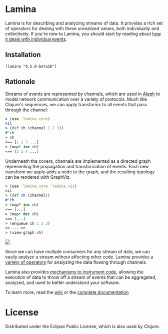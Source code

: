# Lamina

Lamina is for describing and analyzing streams of data.  It provides a rich set of operators for dealing with these unrealized values, both individually and collectively.  If you're new to Lamina, you should start by reading about [how it deals with individual events](https://github.com/ztellman/lamina/wiki/Introduction).

## Installation

    [lamina "0.5.0-beta16"]
    
## Rationale

Streams of events are represented by channels, which are used in [Aleph](https://github.com/ztellman/aleph) to model network communication over a variety of protocols.  Much like Clojure's sequences, we can apply transforms to all events that pass through the channel:

```clj
> (use 'lamina.core)
nil
> (def ch (channel 1 2 3))
#'ch
> ch 
<== [1 2 3 ...]
> (map* inc ch)
<== [2 3 4 ...]
```

Underneath the covers, channels are implemented as a directed graph representing the propagation and transformation of events.  Each new transform we apply adds a node to the graph, and the resulting topology can be rendered with GraphViz.

```clj
> (use 'lamina.core 'lamina.viz)
nil
> (def ch (channel))
#'ch
> (map* inc ch)
<== [...]
> (map* dec ch)
<== [...]
> (enqueue ch 1 2 3)
<< ... >>
> (view-graph ch)
```

![](https://github.com/ztellman/lamina/wiki/images/readme-1.png)

Since we can have multiple consumers for any stream of data, we can easily analyze a stream without affecting other code.  Lamina provides a [variety of operators](http://ztellman.github.com/lamina/lamina.stats.html) for analyzing the data flowing through channels.

Lamina also provides [mechanisms to instrument code](http://ztellman.github.com/lamina/lamina.stats.html), allowing the execution of data to throw off a stream of events that can be aggregated, analyzed, and used to better understand your software.

To learn more, read the [wiki](https://github.com/ztellman/lamina/wiki/Introduction) or the [complete documentation](http://ztellman.github.com/lamina/)

# License

Distributed under the Eclipse Public License, which is also used by Clojure.

